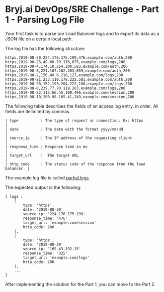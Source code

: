 # Bryj.ai DevOps/SRE Challenge - Part 1 - Parsing Log File

Your first task is to parse our Load Balancer logs and to export its data as a JSON file on a certain local path.

The log file has the following structure:

```
https,2019-08-30,224.176.175.199,476,example.com/auth,200
https,2019-08-23,49.68.79.176,673,example.com/logs,200
https,2019-08-4,174.10.254.200,583,example.com/auth,200
https,2019-08-8,221.107.162.203,659,example.com/auth,200
https,2019-08-2,156.49.6.218,127,example.com/logs,200
https,2019-08-21,233.110.178.222,581,example.com/auth,200
https,2019-08-20,152.193.204.222,180,example.com/logs,200
https,2019-08-8,239.77.70.119,263,example.com/logs,200
https,2019-08-22,113.66.45.100,496,example.com/session,200
https,2019-08-10,200.98.105.41,249,example.com/session,200
```

The following table describes the fields of an access log entry, in order. All fields are delimited by commas.

```
| type          | The type of request or connection. Ex: https            |
| date          | The date with the format yyyy/mm/dd                     |
| source_ip     | The IP address of the requesting client.                |
| response_time | Response time in ms                                     |
| target_url    |  The target URL                                         |
| http_code     | The status code of the response from the load balancer. |

```
 
The example log file is called [partial.logs](partial.logs).

The expected output is the following:

```
{ logs :
    [ 
        type: 'https',
        date: '2019-08-30'
        source_ip: '224.176.175.199'
        response_time: '476'
        target_url: 'example.com/session'
        http_code: 200
    ],
    [ 
        type: 'https',
        date: '2019-08-29'
        source_ip: '169.43.192.15'
        response_time: '325'
        target_url: 'example.com/logs'
        http_code: 200
    ],
    ...    
}

```

After implementing the solution for the Part 1, you can move to the Part 2.
